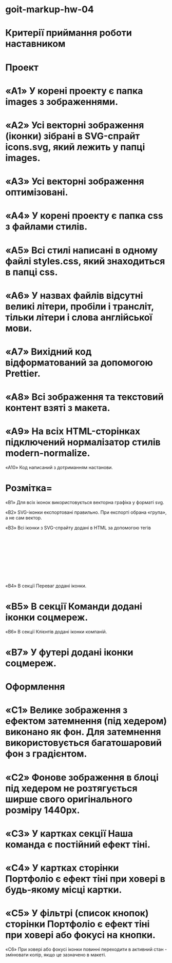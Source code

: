 # goit-markup-hw-04

# Критерії приймання роботи наставником

# Проект

# «A1» У корені проекту є папка images з зображеннями.

# «A2» Усі векторні зображення (іконки) зібрані в SVG-спрайт icons.svg, який лежить у папці images.

# «A3» Усі векторні зображення оптимізовані.

# «A4» У корені проекту є папка css з файлами стилів.

# «A5» Всі стилі написані в одному файлі styles.css, який знаходиться в папці css.

# «A6» У назвах файлів відсутні великі літери, пробіли і трансліт, тільки літери і слова англійської мови.

# «A7» Вихідний код відформатований за допомогою Prettier.

# «A8» Всі зображення та текстовий контент взяті з макета.

# «A9» На всіх HTML-сторінках підключений нормалізатор стилів modern-normalize.

«A10» Код написаний з дотриманням настанови.

# Розмітка=

«B1» Для всіх іконок використовується векторна графіка у форматі svg.

«B2» SVG-іконки експортовані правильно. При експорті обрана «група», а не сам вектор.

«B3» Всі іконки з SVG-спрайту додані в HTML за допомогою тегів <svg> і <use>

«B4» В секції Переваг додані іконки.

# «B5» В секції Команди додані іконки соцмереж.

«B6» В секції Клієнтів додані іконки компаній.

# «B7» У футері додані іконки соцмереж.

# Оформлення

# «C1» Велике зображення з ефектом затемнення (під хедером) виконано як фон. Для затемнення використовується багатошаровий фон з градієнтом.

# «C2» Фонове зображення в блоці під хедером не розтягується ширше свого оригінального розміру 1440рх.

# «C3» У картках секції Наша команда є постійний ефект тіні.

# «C4» У картках сторінки Портфоліо є ефект тіні при ховері в будь-якому місці картки.

# «C5» У фільтрі (список кнопок) сторінки Портфоліо є ефект тіні при ховері або фокусі на кнопки.

«C6» При ховері або фокусі іконки повинні переходити в активний стан - змінювати колір, якщо це зазначено в макеті.

